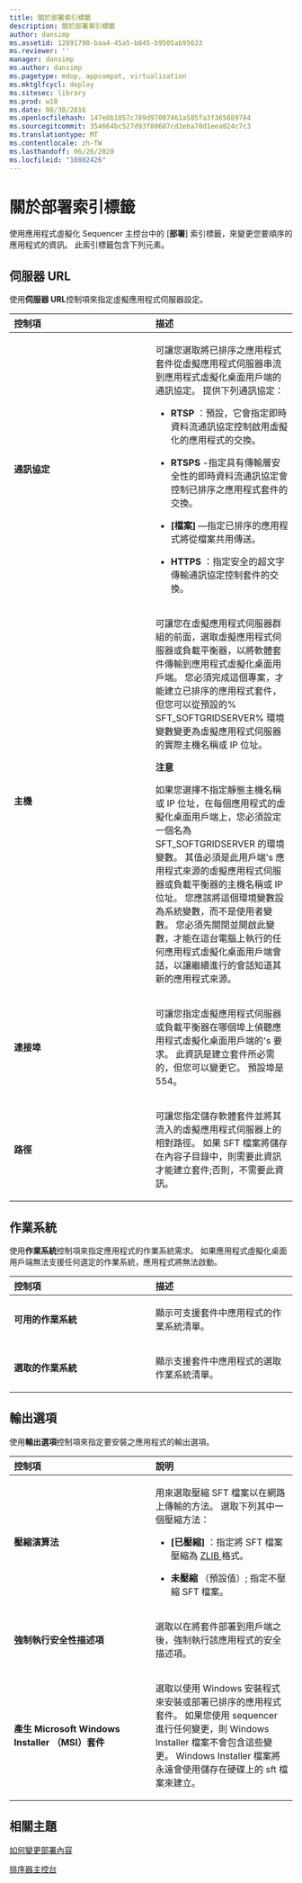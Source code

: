 ```yaml
---
title: 關於部署索引標籤
description: 關於部署索引標籤
author: dansimp
ms.assetid: 12891798-baa4-45a5-b845-b9505ab95633
ms.reviewer: ''
manager: dansimp
ms.author: dansimp
ms.pagetype: mdop, appcompat, virtualization
ms.mktglfcycl: deploy
ms.sitesec: library
ms.prod: w10
ms.date: 08/30/2016
ms.openlocfilehash: 147e8b1057c789d97087461a585fa3f365089784
ms.sourcegitcommit: 354664bc527d93f80687cd2eba70d1eea024c7c3
ms.translationtype: MT
ms.contentlocale: zh-TW
ms.lasthandoff: 06/26/2020
ms.locfileid: "10802426"
---
```

# 關於部署索引標籤


使用應用程式虛擬化 Sequencer 主控台中的 [**部署**] 索引標籤，來變更您要順序的應用程式的資訊。 此索引標籤包含下列元素。

## 伺服器 URL


使用**伺服器 URL**控制項來指定虛擬應用程式伺服器設定。

<table>
<colgroup>
<col width="50%" />
<col width="50%" />
</colgroup>
<thead>
<tr class="header">
<th align="left">控制項</th>
<th align="left">描述</th>
</tr>
</thead>
<tbody>
<tr class="odd">
<td align="left"><p><strong>通訊協定</strong></p></td>
<td align="left"><p>可讓您選取將已排序之應用程式套件從虛擬應用程式伺服器串流到應用程式虛擬化桌面用戶端的通訊協定。 提供下列通訊協定：</p>
<ul>
<li><p><strong>RTSP </strong> ：預設，它會指定即時資料流通訊協定控制啟用虛擬化的應用程式的交換。</p></li>
<li><p><strong>RTSPS </strong> -指定具有傳輸層安全性的即時資料流通訊協定會控制已排序之應用程式套件的交換。</p></li>
<li><p><strong>[檔案] </strong> —指定已排序的應用程式將從檔案共用傳送。</p></li>
<li><p><strong>HTTPS </strong> ：指定安全的超文字傳輸通訊協定控制套件的交換。</p></li>
</ul></td>
</tr>
<tr class="even">
<td align="left"><p><strong>主機</strong></p></td>
<td align="left"><p>可讓您在虛擬應用程式伺服器群組的前面，選取虛擬應用程式伺服器或負載平衡器，以將軟體套件傳輸到應用程式虛擬化桌面用戶端。 您必須完成這個專案，才能建立已排序的應用程式套件，但您可以從預設的% SFT_SOFTGRIDSERVER% 環境變數變更為虛擬應用程式伺服器的實際主機名稱或 IP 位址。</p>
<div class="alert">
<strong>注意</strong><br/><p>如果您選擇不指定靜態主機名稱或 IP 位址，在每個應用程式的虛擬化桌面用戶端上，您必須設定一個名為 SFT_SOFTGRIDSERVER 的環境變數。 其值必須是此用戶端&#39;s 應用程式來源的虛擬應用程式伺服器或負載平衡器的主機名稱或 IP 位址。 您應該將這個環境變數設為系統變數，而不是使用者變數。 您必須先關閉並開啟此變數，才能在這台電腦上執行的任何應用程式虛擬化桌面用戶端會話，以讓繼續進行的會話知道其新的應用程式來源。</p>
</div>
<div>

</div></td>
</tr>
<tr class="odd">
<td align="left"><p><strong>連接埠</strong></p></td>
<td align="left"><p>可讓您指定虛擬應用程式伺服器或負載平衡器在哪個埠上偵聽應用程式虛擬化桌面用戶端的&#39;s 要求。 此資訊是建立套件所必需的，但您可以變更它。 預設埠是554。</p></td>
</tr>
<tr class="even">
<td align="left"><p><strong>路徑</strong></p></td>
<td align="left"><p>可讓您指定儲存軟體套件並將其流入的虛擬應用程式伺服器上的相對路徑。 如果 SFT 檔案將儲存在內容子目錄中，則需要此資訊才能建立套件;否則，不需要此資訊。</p></td>
</tr>
</tbody>
</table>



## 作業系統


使用**作業系統**控制項來指定應用程式的作業系統需求。 如果應用程式虛擬化桌面用戶端無法支援任何選定的作業系統，應用程式將無法啟動。

<table>
<colgroup>
<col width="50%" />
<col width="50%" />
</colgroup>
<thead>
<tr class="header">
<th align="left">控制項</th>
<th align="left">描述</th>
</tr>
</thead>
<tbody>
<tr class="odd">
<td align="left"><p><strong>可用的作業系統</strong></p></td>
<td align="left"><p>顯示可支援套件中應用程式的作業系統清單。</p></td>
</tr>
<tr class="even">
<td align="left"><p><strong>選取的作業系統</strong></p></td>
<td align="left"><p>顯示支援套件中應用程式的選取作業系統清單。</p></td>
</tr>
</tbody>
</table>



## 輸出選項


使用**輸出選項**控制項來指定要安裝之應用程式的輸出選項。

<table>
<colgroup>
<col width="50%" />
<col width="50%" />
</colgroup>
<thead>
<tr class="header">
<th align="left">控制項</th>
<th align="left">說明</th>
</tr>
</thead>
<tbody>
<tr class="odd">
<td align="left"><p><strong>壓縮演算法</strong></p></td>
<td align="left"><p>用來選取壓縮 SFT 檔案以在網路上傳輸的方法。 選取下列其中一個壓縮方法：</p>
<ul>
<li><p><strong>[已壓縮] </strong> ：指定將 SFT 檔案壓縮為 <a href="https://go.microsoft.com/fwlink/?LinkId=111475" data-raw-source="[ZLIB](https://go.microsoft.com/fwlink/?LinkId=111475)"> ZLIB </a> 格式。</p></li>
<li><p><strong>未壓縮 </strong> （預設值）; 指定不壓縮 SFT 檔案。</p></li>
</ul></td>
</tr>
<tr class="even">
<td align="left"><p><strong>強制執行安全性描述項</strong></p></td>
<td align="left"><p>選取以在將套件部署到用戶端之後，強制執行該應用程式的安全描述項。</p></td>
</tr>
<tr class="odd">
<td align="left"><p><strong>產生 Microsoft Windows Installer （MSI）套件</strong></p></td>
<td align="left"><p>選取以使用 Windows 安裝程式來安裝或部署已排序的應用程式套件。 如果您使用 sequencer 進行任何變更，則 Windows Installer 檔案不會包含這些變更。 Windows Installer 檔案將永遠會使用儲存在硬碟上的 sft 檔案來建立。</p></td>
</tr>
</tbody>
</table>



## 相關主題


[如何變更部署內容](how-to-change-deployment-properties.md)

[排序器主控台](sequencer-console.md)









